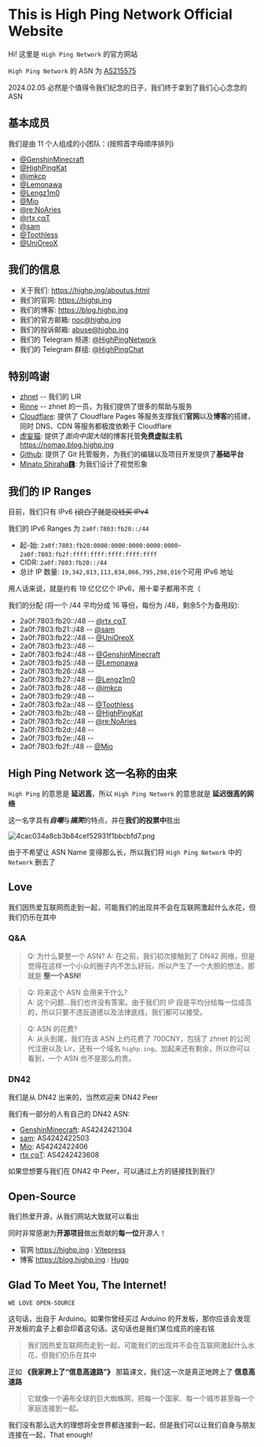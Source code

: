 # This is High Ping Network Official Website

Hi! 这里是 `High Ping Network` 的官方网站

`High Ping Network` 的 ASN 为 [AS215575](https://bgp.he.net/AS215575)

2024.02.05 必然是个值得令我们纪念的日子，我们终于拿到了我们心心念念的 ASN

## 基本成员

我们是由 11 个人组成的小团队：(按照首字母顺序排列)

- [@GenshinMinecraft](https://t.me/C1oudF1are)
- [@HighPingKat](https://t.me/HighPingKat)
- [@imkcp](https://t.me/cn_imkcp)
- [@Lemonawa](https://t.me/Lemonawa)
- [@Lengz1m0](https://t.me/Lengz1m0)
- [@Mio](https://t.me/Akiyama_mio_hi)
- [@re:NoAries](https://t.me/CNVET)
- [@rtx ςαΤ](https://t.me/rtx5000ada)
- [@sam](https://t.me/samandjyf1)
- [@Toothless](https://t.me/dann2333)
- [@UniOreoX](https://t.me/UniOreoX)

## 我们的信息

- 关于我们:  <https://highp.ing/aboutus.html>
- 我们的官网: <https://highp.ing>
- 我们的博客: <https://blog.highp.ing>
- 我们的官方邮箱: <noc@highp.ing>
- 我们的投诉邮箱: <abuse@highp.ing>
- 我们的 Telegram 频道: [@HighPingNetwork](https://t.me/HighPingNetwork)
- 我们的 Telegram 群组: [@HighPingChat](https://t.me/highpingchat)

## 特别鸣谢

- [zhnet](https://zhnet.co.uk/) -- 我们的 LIR
- [Rinne](https://t.me/gugumnt) -- zhnet 的一员，为我们提供了很多的帮助与服务
- [Cloudflare](https://cloudflare.com): 提供了 Cloudflare Pages 等服务支撑我们**官网**以及**博客**的搭建，同时 DNS、CDN 等服务都极度依赖于 Cloudflare
- [虚妄猫](https://port.moonport.top/): 提供了*面向中国大陆*的博客托管**免费虚拟主机** <https://nomao.blog.highp.ing>
- [Github](https://github.com): 提供了 Git 托管服务，为我们的编辑以及项目开发提供了**基础平台**
- [Minato Shiraha🅴](https://t.me/minatoshiraha): 为我们设计了视觉形象


## 我们的 IP Ranges
目前，我们只有 IPv6 ~~(说白了就是没钱买 IPv4~~

我们的 IPv6 Ranges 为 `2a0f:7803:fb20::/44`

- 起-始: `2a0f:7803:fb20:0000:0000:0000:0000:0000`-`2a0f:7803:fb2f:ffff:ffff:ffff:ffff:ffff`
- CIDR: `2a0f:7803:fb20::/44`
- 总计 IP 数量: `19,342,813,113,834,066,795,298,816`个可用 IPv6 地址

用人话来说，就是约有 19 亿亿亿个 IPv6，用十辈子都用不完（

我们的分配 (将一个 /44 平均分成 16 等份，每份为 /48，剩余5个为备用段):
- 2a0f:7803:fb20::/48 -- [@rtx ςαΤ](https://t.me/rtx5000ada)
- 2a0f:7803:fb21::/48 -- [@sam](https://t.me/samandjyf1)
- 2a0f:7803:fb22::/48 -- [@UniOreoX](https://t.me/UniOreoX)
- 2a0f:7803:fb23::/48 --
- 2a0f:7803:fb24::/48 -- [@GenshinMinecraft](https://t.me/C1oudF1are)
- 2a0f:7803:fb25::/48 -- [@Lemonawa](https://t.me/Lemonawa)
- 2a0f:7803:fb26::/48 --
- 2a0f:7803:fb27::/48 -- [@Lengz1m0](https://t.me/Lengz1m0)
- 2a0f:7803:fb28::/48 -- [@imkcp](https://t.me/cn_imkcp)
- 2a0f:7803:fb29::/48 --
- 2a0f:7803:fb2a::/48 -- [@Toothless](https://t.me/dann2333)
- 2a0f:7803:fb2b::/48 -- [@HighPingKat](https://t.me/HighPingKat)
- 2a0f:7803:fb2c::/48 -- [@re:NoAries](https://t.me/CNVET)
- 2a0f:7803:fb2d::/48 --
- 2a0f:7803:fb2e::/48 --
- 2a0f:7803:fb2f::/48 -- [@Mio](https://t.me/Akiyama_mio_hi)

## High Ping Network 这一名称的由来

`High Ping` 的意思是 **延迟高**，所以 `High Ping Network` 的意思就是 **延迟很高的网络**

这一名字具有***自嘲***与***搞笑***的特点，并在**我们的投票中**胜出

![4cac034a8cb3b84cef52931f1bbcbfd7.png](https://i.miji.bid/2024/01/01/4cac034a8cb3b84cef52931f1bbcbfd7.png)

由于不希望让 ASN Name 变得那么长，所以我们将 `High Ping Network` 中的 `Network` 删去了

## Love

我们因热爱互联网而走到一起，可能我们的出现并不会在互联网激起什么水花，但我们仍乐在其中

### Q&A
> Q: 为什么要整一个 ASN?
> A: 在之前，我们初次接触到了 DN42 网络，但是觉得在这样一个小众的圈子内不怎么好玩，所以产生了一个大胆的想法，那就是 **整一个ASN!**

> Q: 将来这个 ASN 会用来干什么?\
> A: 这个问题...我们也许没有答案。由于我们的 IP 段是平均分给每一位成员的，所以只要不违反道德以及法律底线，我们都可以接受。

> Q: ASN 的花费?\
> A: 从头到尾，我们在该 ASN 上约花费了 700CNY，包括了 zhnet 的公司代注册以及 Lir，还有一个域名 `highp.ing`。加起来还有剩余，所以你可以看到，一个 ASN 也不是那么的贵。

### DN42

我们是从 DN42 出来的，当然欢迎来 DN42 Peer

我们有一部分的人有自己的 DN42 ASN: 
- [GenshinMinecraft](https://t.me/C1oudF1are): AS4242421304
- [sam](https://t.me/samandjyf1): AS4242422503
- [Mio](https://t.me/Akiyama_mio_hi): AS4242422406
- [rtx ςαΤ](https://t.me/rtx5000ada): AS4242423608

如果您想要与我们在 DN42 中 Peer，可以通过上方的链接找到我们!

## Open-Source

我们热爱开源，从我们网站大致就可以看出

同时非常感谢为**开源项目**做出贡献的**每一位**开源人！

- 官网 <https://highp.ing> : [Vitepress](https://vitepress.dev/)
- 博客 <https://blog.highp.ing> : [Hugo](https://gohugo.io/)

## Glad To Meet You, The Internet!

`WE LOVE OPEN-SOURCE`

这句话，出自于 Arduino。如果你曾经买过 Arduino 的开发板，那你应该会发现开发板的盒子上都会印着这句话。这句话也是我们某位成员的座右铭

> 我们因热爱互联网而走到一起，可能我们的出现并不会在互联网激起什么水花，但我们仍乐在其中

正如 **《我家跨上了“信息高速路”》** 那篇课文，我们这一次是真正地跨上了 **信息高速路**

> 它就像一个遍布全球的巨大蜘蛛网，把每一个国家、每一个城市甚至每一个家庭连接到一起。

我们没有那么远大的理想将全世界都连接到一起，但是我们可以让我们自身与朋友连接在一起，That enough!